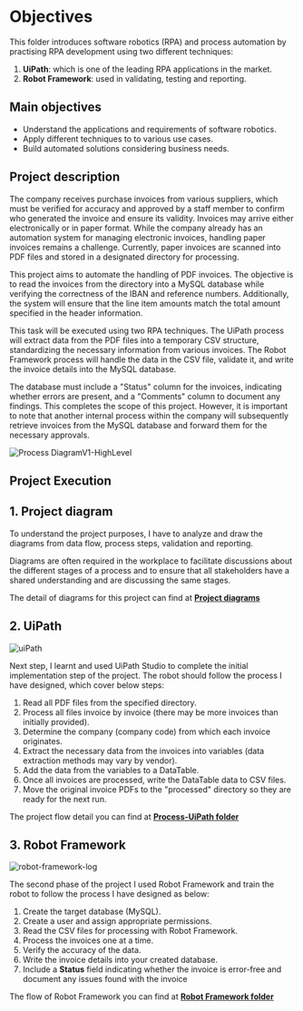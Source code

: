 # Objectives

This folder introduces software robotics (RPA) and process automation by practising RPA development using two different techniques: 
1. **UiPath**:  which is one of the leading RPA applications in the market.
2. **Robot Framework**: used in validating, testing and reporting. 

## Main objectives 

- Understand the applications and requirements of software robotics.
- Apply different techniques to to various use cases.
- Build automated solutions considering business needs.


## Project description

The company receives purchase invoices from various suppliers, which must be verified for accuracy and approved by a staff member to confirm who generated the invoice and ensure its validity. Invoices may arrive either electronically or in paper format. While the company already has an automation system for managing electronic invoices, handling paper invoices remains a challenge. Currently, paper invoices are scanned into PDF files and stored in a designated directory for processing.

This project aims to automate the handling of PDF invoices. The objective is to read the invoices from the directory into a MySQL database while verifying the correctness of the IBAN and reference numbers. Additionally, the system will ensure that the line item amounts match the total amount specified in the header information.

This task will be executed using two RPA techniques. The UiPath process will extract data from the PDF files into a temporary CSV structure, standardizing the necessary information from various invoices. The Robot Framework process will handle the data in the CSV file, validate it, and write the invoice details into the MySQL database.

The database must include a "Status" column for the invoices, indicating whether errors are present, and a "Comments" column to document any findings. This completes the scope of this project. However, it is important to note that another internal process within the company will subsequently retrieve invoices from the MySQL database and forward them for the necessary approvals.


![Process DiagramV1-HighLevel](https://github.com/user-attachments/assets/3bc5eb37-2bd1-4d16-b19c-66175956e13b)


## Project Execution
## 1. Project diagram
To understand the project purposes, I have to analyze and draw the diagrams from data flow, process steps, validation and reporting.

Diagrams are often required in the workplace to facilitate discussions about the different stages of a process and to ensure that all stakeholders have a shared understanding and are discussing the same stages.

The detail of diagrams for this project can find at **[Project diagrams](oftware-Robotics-and-process-automation/RPA-Project-Process-Diagram.drawio-Andy.pdf)**

## 2. UiPath

![uiPath](https://github.com/user-attachments/assets/18511319-8c7b-4ba4-ba75-0ebcebc0c509)


Next step, I learnt and used UiPath Studio to complete the initial implementation step of the project. The robot should follow the process I have designed, which cover below steps:

1. Read all PDF files from the specified directory.
2. Process all files invoice by invoice (there may be more invoices than initially provided).
3. Determine the company (company code) from which each invoice originates.
4. Extract the necessary data from the invoices into variables (data extraction methods may vary by vendor).
5. Add the data from the variables to a DataTable.
6. Once all invoices are processed, write the DataTable data to CSV files.
7. Move the original invoice PDFs to the "processed" directory so they are ready for the next run.

The project flow detail you can find at [**Process-UiPath folder**](Software-Robotics-and-process-automation/Process-UiPath)

## 3. Robot Framework

![robot-framework-log](https://github.com/user-attachments/assets/d479223b-bd51-4c1d-9a50-ae88204be1a9)


The second phase of the project I used Robot Framework and train the robot to follow the process I have designed as below:

1. Create the target database (MySQL).
2. Create a user and assign appropriate permissions.
3. Read the CSV files for processing with Robot Framework.
4. Process the invoices one at a time.
5. Verify the accuracy of the data.
6. Write the invoice details into your created database.
7. Include a **Status** field indicating whether the invoice is error-free and document any issues found with the invoice

The flow of Robot Framework you can find at [**Robot Framework folder**](Software-Robotics-and-process-automation/Robot-Framework)


